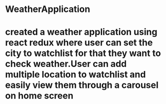 # WeatherApplication 
# created a weather application using react redux where user can set the city to watchlist for that they want to check weather.User can add multiple location to watchlist and easily view them through a carousel on home screen
